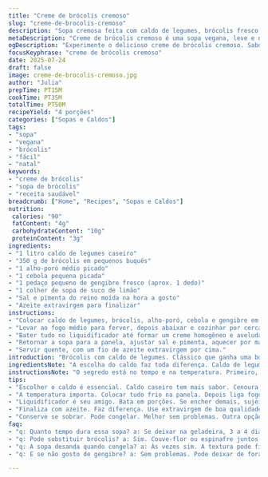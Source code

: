 ```yaml
---
title: "Creme de brócolis cremoso"
slug: "creme-de-brocolis-cremoso"
description: "Sopa cremosa feita com caldo de legumes, brócolis fresco e alho-poró, com um toque de gengibre e limão para acentuar sabores. Sem lactose, sem glúten, vegana. Cozimento leve e rápido, textura aveludada após bater no liquidificador. Temperos simples como sal e pimenta do reino, e finalização com azeite extravirgem para aroma. Ingredientes comuns do Brasil, prática para dias frios. Ajuste fácil para mais ou menos cremosidade."
metaDescription: "Creme de brócolis cremoso é uma sopa vegana, leve e nutritiva, com sabores de gengibre e limão. Perfeita para dias frios."
ogDescription: "Experimente o delicioso creme de brócolis cremoso. Sabor leve e aconchegante. Ideal para aquecer em dias amenos."
focusKeyphrase: "creme de brócolis cremoso"
date: 2025-07-24
draft: false
image: creme-de-brocolis-cremoso.jpg
author: "Julia"
prepTime: PT15M
cookTime: PT35M
totalTime: PT50M
recipeYield: "4 porções"
categories: ["Sopas e Caldos"]
tags:
- "sopa"
- "vegana"
- "brócolis"
- "fácil"
- "natal"
keywords:
- "creme de brócolis"
- "sopa de brócolis"
- "receita saudável"
breadcrumb: ["Home", "Recipes", "Sopas e Caldos"]
nutrition: 
 calories: "90"
 fatContent: "4g"
 carbohydrateContent: "10g"
 proteinContent: "3g"
ingredients:
- "1 litro caldo de legumes caseiro"
- "350 g de brócolis em pequenos buquês"
- "1 alho-poró médio picado"
- "1 cebola pequena picada"
- "1 pedaço pequeno de gengibre fresco (aprox. 1 dedo)"
- "1 colher de sopa de suco de limão"
- "Sal e pimenta do reino moída na hora a gosto"
- "Azeite extravirgem para finalizar"
instructions:
- "Colocar caldo de legumes, brócolis, alho-poró, cebola e gengibre em uma panela grande."
- "Levar ao fogo médio para ferver, depois abaixar e cozinhar por cerca de 20 minutos ou até os vegetais ficarem macios."
- "Bater tudo no liquidificador até formar um creme homogêneo e aveludado."
- "Retornar a sopa para a panela, ajustar sal e pimenta, aquecer por mais 5 minutos e adicionar suco de limão."
- "Servir quente, com um fio de azeite extravirgem por cima."
introduction: "Brócolis com caldo de legumes. Clássico que ganha uma bola extra com gengibre e limão. Nada muito rebuscado. Só o que bate certo no inverno. Fica verde, cheiroso. Textura macia, aconchegante no prato. Passa longe daquelas sopas pesadas que grudam na boca. É leve, nutritiva, e limpa o paladar. O alho-poró entra aí pra dar toque sutil, quase adocicado, mas não rouba a cena. Fica saboroso sem complicação, com um jeito caseiro, daquele que minha avó aprovaria numa tarde fria. Caldo de legumes, sobrou daqueles de panela? Ótimo. Caseiro ou comprado, funciona bem. Dá para fazer rápido, sem pressa, com cuidado no ponto dos legumes. Bater tudo no liquidificador, devagar, para não perder o charme. Por cima, o azeite. Frio, para dar frescor. Tempera. Limão no fim, um golpe de frescor que não deixa ficar enjoativo. Rápido. Fácil. Vegetal que não se esconde. Também não está gritando. Está ali, na medida certa. Pra quem gosta de coisa branca demais: nem pensar. Verde é vida."
ingredientsNote: "A escolha do caldo faz toda diferença. Caldo de legumes caseiro, feito com cenoura, salsão e cebola, é melhor para um sabor mais natural, porém caldo industrial pode agilizar o processo. O brócolis deve estar fresco, cortado em pequenos buquês para cozinhar de forma uniforme. O alho-poró traz um aroma suave, substituindo a cebola tradicional e evitando sabores muito intensos. Gengibre fresco, só um pequeno pedaço, traz um toque diferente, picante e leve, que ajuda a cortar a doçura natural do alho-poró. O suco de limão é adicionado não no começo, mas só no final, para preservar a acidez e equilibrar o sabor da sopa. Sal e pimenta do reino são a base do tempero, sem exageros. O azeite extravirgem, usado na finalização, deve ser de boa qualidade, pois é ele que vai dar aquele perfume no prato e um acabamento sedoso. Se quiser variar, pode trocar o gengibre por noz-moscada, mas aí vai outro jeito."
instructionsNote: "O segredo está no tempo e na temperatura. Primeiro, colocar todos os vegetais e o caldo na panela fria, depois ligar o fogo médio. Isso ajuda a extrair sabor antes de ferver rápido. Deve começar a ferver e logo reduzir o fogo, para não cozinhar bruscamente. Gradualmente, os legumes amolecem, 20 minutos garantem que tudo esteja macio. Depois, o liquidificador entra em cena. Bata aos poucos, não encha muito para evitar acidentes. Quando já estiver quase tirando do forno, retorne à panela para um ajuste fino no tempero. O caldo pode precisar de mais sal, pimenta ou o toque final do limão. Mexa e deixe aquecer 5 minutos para incorporar o sabor. Na hora de servir, um fio de azeite por cima faz toda diferença, adiciona sabor e uma textura que fica marcada na boca. Fique atento à consistência, se estiver muito grosso, dá para adicionar um pouco de água quente para diluir. Use colher para testar, a sopa deve ser cremosa, mas não pastosa. Não é necessário coar, a textura deve continuar encorpada, sem pedaços, só lisinha. Se preferir, pode congelar sem problemas para outra hora."
tips:
- "Escolher o caldo é essencial. Caldo caseiro tem mais sabor. Cenoura e cebola, use. Industrializa rápido mas nem sempre é bom. O brócolis deve estar fresco, buquês pequenos. Garantir cozimento uniforme."
- "A temperatura importa. Colocar tudo frio na panela. Depois liga fogo médio. Evitar cozimento rápido. Ferver e reduzir o fogo logo. Isso evita legumes duros."
- "Liquidificador é seu amigo. Bata em porções. Se encher demais, sujeira. O creme deve ser lisinho. Se precisar, ajuste com mais água. É melhor que ficar grosso."
- "Finaliza com azeite. Faz diferença. Use extravirgem de boa qualidade. Um fio sobre a sopa no prato. Aroma e textura. Limão no final traz frescor. Esse ponto é fundamental."
- "Conserve se sobrar. Pode congelar. Melhor sem problemas. Outra opção é deixar na geladeira. Reaquecendo em fogo baixo. Ajuste os temperos antes de servir."
faq:
- "q: Quanto tempo dura essa sopa? a: Se deixar na geladeira, 3 a 4 dias. Congelada, até 1 mês. Certifique-se que está bem armazenada."
- "q: Pode substituir brócolis? a: Sim. Couve-flor ou espinafre juntos, boa opção. Troque conforme preferência. O sabor muda um pouco."
- "q: A sopa desanda quando congela? a: Às vezes sim. A textura pode ficar um pouco diferente. Misture bem ao reaquecer. Teste antes de servir."
- "q: E se não gosto de gengibre? a: Sem problemas. Pode deixar de fora. Use noz-moscada. Sabor diferente, mas ainda bom. Experimente."

---
```


